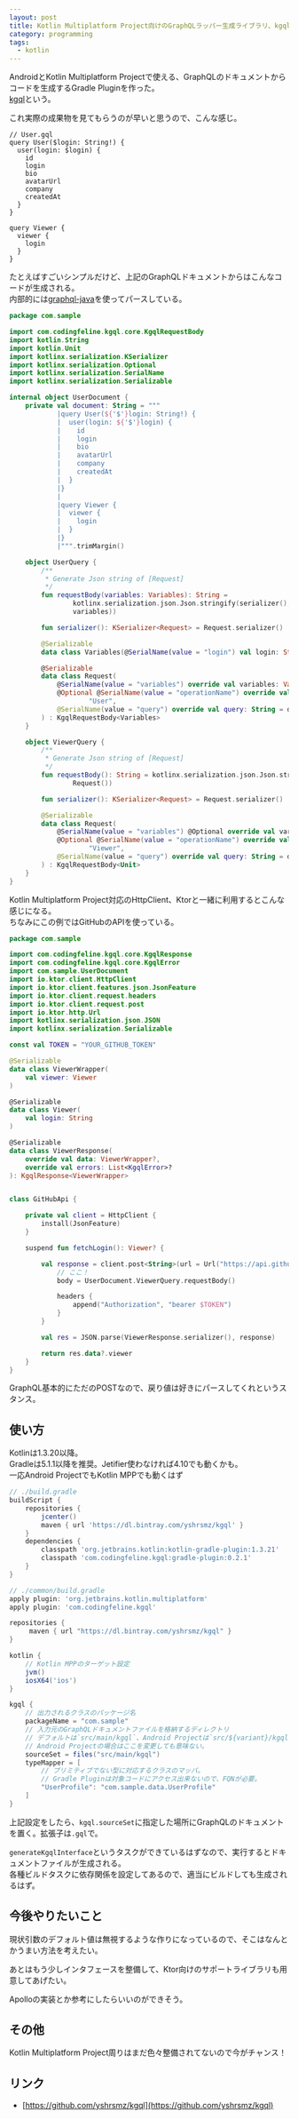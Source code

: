 ```yaml
---
layout: post
title: Kotlin Multiplatform Project向けのGraphQLラッパー生成ライブラリ、kgqlを作った
category: programming
tags:
  - kotlin
---
```


AndroidとKotlin Multiplatform Projectで使える、GraphQLのドキュメントからコードを生成するGradle Pluginを作った。  
[kgql](https://github.com/yshrsmz/kgql)という。

これ実際の成果物を見てもらうのが早いと思うので、こんな感じ。


```
// User.gql
query User($login: String!) {
  user(login: $login) {
    id
    login
    bio
    avatarUrl
    company
    createdAt
  }
}

query Viewer {
  viewer {
    login
  }
}
```

たとえばすごいシンプルだけど、上記のGraphQLドキュメントからはこんなコードが生成される。  
内部的には[graphql-java](https://github.com/graphql-java/graphql-java)を使ってパースしている。

```kotlin
package com.sample

import com.codingfeline.kgql.core.KgqlRequestBody
import kotlin.String
import kotlin.Unit
import kotlinx.serialization.KSerializer
import kotlinx.serialization.Optional
import kotlinx.serialization.SerialName
import kotlinx.serialization.Serializable

internal object UserDocument {
    private val document: String = """
            |query User(${'$'}login: String!) {
            |  user(login: ${'$'}login) {
            |    id
            |    login
            |    bio
            |    avatarUrl
            |    company
            |    createdAt
            |  }
            |}
            |
            |query Viewer {
            |  viewer {
            |    login
            |  }
            |}
            |""".trimMargin()

    object UserQuery {
        /**
         * Generate Json string of [Request]
         */
        fun requestBody(variables: Variables): String =
                kotlinx.serialization.json.Json.stringify(serializer(), Request(variables =
                variables))

        fun serializer(): KSerializer<Request> = Request.serializer()

        @Serializable
        data class Variables(@SerialName(value = "login") val login: String)

        @Serializable
        data class Request(
            @SerialName(value = "variables") override val variables: Variables?,
            @Optional @SerialName(value = "operationName") override val operationName: String? =
                    "User",
            @SerialName(value = "query") override val query: String = document
        ) : KgqlRequestBody<Variables>
    }

    object ViewerQuery {
        /**
         * Generate Json string of [Request]
         */
        fun requestBody(): String = kotlinx.serialization.json.Json.stringify(serializer(),
                Request())

        fun serializer(): KSerializer<Request> = Request.serializer()

        @Serializable
        data class Request(
            @SerialName(value = "variables") @Optional override val variables: Unit? = null,
            @Optional @SerialName(value = "operationName") override val operationName: String? =
                    "Viewer",
            @SerialName(value = "query") override val query: String = document
        ) : KgqlRequestBody<Unit>
    }
}

```

Kotlin Multiplatform Project対応のHttpClient、Ktorと一緒に利用するとこんな感じになる。  
ちなみにこの例ではGitHubのAPIを使っている。

```kotlin
package com.sample

import com.codingfeline.kgql.core.KgqlResponse
import com.codingfeline.kgql.core.KgqlError
import com.sample.UserDocument
import io.ktor.client.HttpClient
import io.ktor.client.features.json.JsonFeature
import io.ktor.client.request.headers
import io.ktor.client.request.post
import io.ktor.http.Url
import kotlinx.serialization.json.JSON
import kotlinx.serialization.Serializable

const val TOKEN = "YOUR_GITHUB_TOKEN"

@Serializable
data class ViewerWrapper(
    val viewer: Viewer
)

@Serializable
data class Viewer(
    val login: String
)

@Serializable
data class ViewerResponse(
    override val data: ViewerWrapper?,
    override val errors: List<KgqlError>?
): KgqlResponse<ViewerWrapper>


class GitHubApi {

    private val client = HttpClient {
        install(JsonFeature)
    }

    suspend fun fetchLogin(): Viewer? {

        val response = client.post<String>(url = Url("https://api.github.com/graphql")) {
            // ここ！
            body = UserDocument.ViewerQuery.requestBody()

            headers {
                append("Authorization", "bearer $TOKEN")
            }
        }

        val res = JSON.parse(ViewerResponse.serializer(), response)

        return res.data?.viewer
    }
}
```

GraphQL基本的にただのPOSTなので、戻り値は好きにパースしてくれというスタンス。

## 使い方

Kotlinは1.3.20以降。  
Gradleは5.1.1以降を推奨。Jetifier使わなければ4.10でも動くかも。  
一応Android ProjectでもKotlin MPPでも動くはず

```gradle
// ./build.gradle
buildScript {
    repositories {
        jcenter()
        maven { url 'https://dl.bintray.com/yshrsmz/kgql' }
    }
    dependencies {
        classpath 'org.jetbrains.kotlin:kotlin-gradle-plugin:1.3.21'
        classpath 'com.codingfeline.kgql:gradle-plugin:0.2.1'
    }
}
```


```gradle
// ./common/build.gradle
apply plugin: 'org.jetbrains.kotlin.multiplatform'
apply plugin: 'com.codingfeline.kgql'

repositories {
     maven { url "https://dl.bintray.com/yshrsmz/kgql" }
}

kotlin {
    // Kotlin MPPのターゲット設定
    jvm()
    iosX64('ios')
}

kgql {
    // 出力されるクラスのパッケージ名
    packageName = "com.sample"
    // 入力元のGraphQLドキュメントファイルを格納するディレクトリ
    // デフォルトは`src/main/kgql`、Android Projectは`src/${variant}/kgql`
    // Android Projectの場合はここを変更しても意味ない。
    sourceSet = files("src/main/kgql")
    typeMapper = [
        // プリミティブでない型に対応するクラスのマッパ。
        // Gradle Pluginは対象コードにアクセス出来ないので、FQNが必要。
        "UserProfile": "com.sample.data.UserProfile"
    ]
}
```

上記設定をしたら、`kgql.sourceSet`に指定した場所にGraphQLのドキュメントを置く。拡張子は`.gql`で。

`generateKgqlInterface`というタスクができているはずなので、実行するとドキュメントファイルが生成される。  
各種ビルドタスクに依存関係を設定してあるので、適当にビルドしても生成されるはず。

## 今後やりたいこと

現状引数のデフォルト値は無視するような作りになっているので、そこはなんとかうまい方法を考えたい。

あとはもう少しインタフェースを整備して、Ktor向けのサポートライブラリも用意してあげたい。

Apolloの実装とか参考にしたらいいのができそう。


## その他

Kotlin Multiplatform Project周りはまだ色々整備されてないので今がチャンス！

## リンク

- [https://github.com/yshrsmz/kgql](https://github.com/yshrsmz/kgql)
